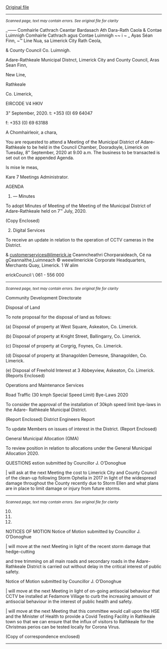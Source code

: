 [Original file](https://www.limerick.ie/sites/default/files/media/documents/2020-09/00-agenda-8th-september-2020.pdf)

---
*<small>Scanned page, text may contain errors. See original file for clarity</small>*  

__——_ Comhairle Cathrach Ceantar Bardasach Ath Dara-Rath Caola
& Contae Luimnigh Comhairle Cathrach agus Contae Luimnigh
~~ i ~ _ Ayas Séan Finn,
~™ Line Nua,
sa Limerick City Rath Ceola,

& County Council Co. Luimnigh.

Adare-Rathkeale Municipal Distnct,
Limerick City and County Council,
Aras Sean Finn,

New Line,

Rathkeale

Co. Limerick,

EIRCODE V4 HKIV

3" September, 2020. t: +353 (0) 69 64047

f: +353 (0) 69 63188

A Chomhairleoir, a chara,

You are requested to attend a Meeting of the Municipal District of Adare-Rathkeale to be held in
the Council Chamber, Dooradoyle, Limerick on Tuesday, 8" September, 2020 at 9.00 a.m. The
business to be transacted is set out on the appended Agenda.

Is mise le meas,

Kare 7
Meetings Administrator.

AGENDA
1. — Minutes

To adopt Minutes of Meeting of the Meeting of the Municipal District of Adare-Rathkeale
held on 7™ July, 2020.

(Copy Enclosed)

2. Digital Services

To receive an update in relation to the operation of CCTV cameras in the District.

& customerservices@limerick.ie
Ceanncheathri Chorparaideach, Cé na gCeannaithe,Luimneach © weewlimerickie
Corporate Headquarters, Merchants Quay, Limerick. 1 W alim

erickCouncil
\ 061 - 556 000


---
*<small>Scanned page, text may contain errors. See original file for clarity</small>*  

Community Development Directorate

Disposal of Land

To note proposal for the disposal of land as follows:

(a) Disposal of property at West Square, Askeaton, Co. Limerick.

(b) Disposal of property at Knight Street, Ballingarry, Co. Limerick.

(c) Disposal of property at Corgrig, Foynes, Co. Limerick.

(d) Disposal of property at Shanagolden Demesne, Shanagolden, Co. Limerick.

(e) Disposal of Freehold Interest at 3 Abbeyview, Askeaton, Co. Limerick.
(Reports Enclosed)

Operations and Maintenance Services

Road Traffic (30 kmph Special Speed Limit) Bye-Laws 2020

To consider the approval of the installation of 30kph speed limit bye-laws in the Adare-
Rathkeale Municipal District.

(Report Enclosed)
District Engineers Report

To update Members on issues of interest in the District.
(Report Enclosed)

General Municipal Allocation (GMA)

To review position in relation to allocations under the General Municipal Allocation 2020.

QUESTIONS
estion submitted by Councillor J. O’Donoghue

| will ask at the next Meeting the cost to Limerick City and County Council of the clean-up
following Storm Ophelia in 2017 in light of the widespread damage throughout the
County recently due to Storm Ellen and what plans are in place to limit damage or injury
from future storms.


---
*<small>Scanned page, text may contain errors. See original file for clarity</small>*  

10.

11.

12.

NOTICES OF MOTION
Notice of Motion submitted by Councillor J. O’Donoghue

| will move at the next Meeting in light of the recent storm damage that hedge-cutting

and tree trimming on all main roads and secondary roads in the Adare-Rathkeale District
is carried out without delay in the critical interest of public safety.

Notice of Motion submitted by Councillor J. O’Donoghue

| will move at the next Meeting in light of on-going antisocial behaviour that CCTV be
installed at Fedamore Village to curb the increasing amount of antisocial behaviour in the
interest of public health and safety.

| will move at the next Meeting that this committee would call upon the HSE and the
Minister of Health to provide a Covid Testing Facility in Rathkeale town so that we can
ensure that the influx of visitors to Rathkeale for the Christmas perios can be tested
locally for Corona Virus.

(Copy of correspondence enclosed)


---

